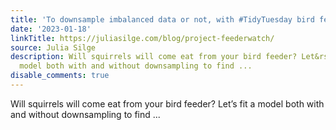 ```yaml
---
title: 'To downsample imbalanced data or not, with #TidyTuesday bird feeders'
date: '2023-01-18'
linkTitle: https://juliasilge.com/blog/project-feederwatch/
source: Julia Silge
description: Will squirrels will come eat from your bird feeder? Let&rsquo;s fit a
  model both with and without downsampling to find ...
disable_comments: true
---
```

Will squirrels will come eat from your bird feeder? Let&rsquo;s fit a model both with and without downsampling to find ...